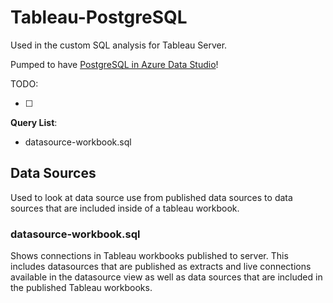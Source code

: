 # Tableau-PostgreSQL

Used in the custom SQL analysis for Tableau Server.  

Pumped to have [PostgreSQL in Azure Data Studio](https://digitalduquette.com/blog/2019/3/19/postgresql-in-azure-data-studio)! 

TODO: 

- [ ] 

**Query List**:

* datasource-workbook.sql

## Data Sources

Used to look at data source use from published data sources to data sources that are included inside of a tableau workbook.

### datasource-workbook.sql

Shows connections in Tableau workbooks published to server.  This includes datasources that are published as extracts and live connections available in the datasource view as well as data sources that are included in the published Tableau workbooks.